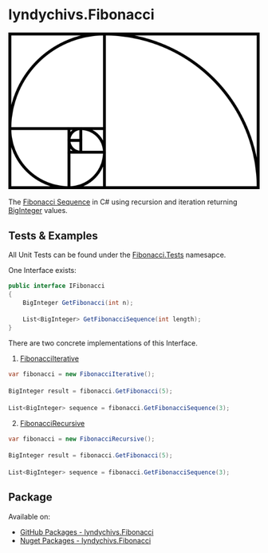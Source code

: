 # lyndychivs.Fibonacci
![The Fibonacci Sequence as image](https://raw.githubusercontent.com/lyndychivs/Fibonacci/master/Resources/fibonacci.png)

The [Fibonacci Sequence](https://en.wikipedia.org/wiki/Fibonacci_sequence) in C# using recursion and iteration returning [BigInteger](https://learn.microsoft.com/en-us/dotnet/api/system.numerics.biginteger) values.

## Tests & Examples
All Unit Tests can be found under the [Fibonacci.Tests](https://github.com/lyndychivs/Fibonacci/tree/master/Fibonacci.Tests) namesapce.

One Interface exists:

```csharp
public interface IFibonacci
{
    BigInteger GetFibonacci(int n);

    List<BigInteger> GetFibonacciSequence(int length);
}
```

There are two concrete implementations of this Interface.
1. [FibonacciIterative](https://github.com/lyndychivs/Fibonacci/blob/master/Fibonacci/FibonacciIterative.cs)

```csharp
var fibonacci = new FibonacciIterative();

BigInteger result = fibonacci.GetFibonacci(5);

List<BigInteger> sequence = fibonacci.GetFibonacciSequence(3);
```

2. [FibonacciRecursive](https://github.com/lyndychivs/Fibonacci/blob/master/Fibonacci/FibonacciRecursive.cs)

```csharp
var fibonacci = new FibonacciRecursive();

BigInteger result = fibonacci.GetFibonacci(5);

List<BigInteger> sequence = fibonacci.GetFibonacciSequence(3);
```

## Package
Available on:
- [GitHub Packages - lyndychivs.Fibonacci](https://github.com/lyndychivs/Fibonacci/pkgs/nuget/lyndychivs.Fibonacci)
- [Nuget Packages - lyndychivs.Fibonacci](https://www.nuget.org/packages/lyndychivs.Fibonacci/)